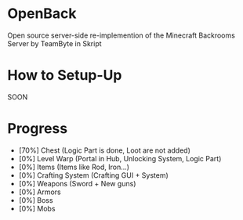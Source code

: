 # OpenBack
Open source server-side re-implemention of the Minecraft Backrooms Server by TeamByte in Skript

# How to Setup-Up
SOON

# Progress
* [70%] Chest (Logic Part is done, Loot are not added)
* [0%] Level Warp (Portal in Hub, Unlocking System, Logic Part)
* [0%] Items (Items like Rod, Iron...)
* [0%] Crafting System (Crafting GUI + System)
* [0%] Weapons (Sword + New guns)
* [0%] Armors
* [0%] Boss
* [0%] Mobs
